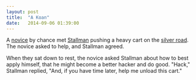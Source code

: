```yaml
---
layout: post
title:  "A Koan"
date:   2014-09-06 01:39:00
---
```


A [novice](http://benwr.net) by chance met [Stallman](https://stallman.org/) pushing a heavy cart on the
[silver road](http://www.mbta.com/schedules_and_maps/subway/lines/?route=SILVER).
The novice asked to help, and Stallman agreed.

When they sat down to rest, the novice asked Stallman about how to best apply himself, that he might become
a better hacker and do good. "Hack," Stallman replied, "And, if you have time later, help me unload this cart."
